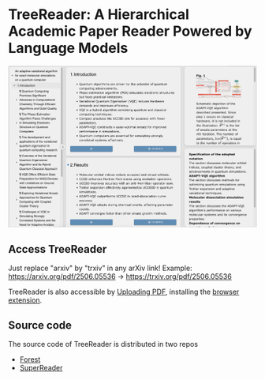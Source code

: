 # TreeReader: A Hierarchical Academic Paper Reader Powered by Language Models

![](TreeReader.jpg)

## Access TreeReader

Just replace "arxiv" by "trxiv" in any arXiv link! Example: https://arxiv.org/pdf/2506.05536 -> https://trxiv.org/pdf/2506.05536

TreeReader is also accessible by [Uploading PDF](https://worker.treer.ai/upload), installing the [browser extension](https://chromewebstore.google.com/detail/treereader/nhgffkcciononplndadobbkoomkjknkm).

## Source code

The source code of TreeReader is distributed in two repos

- [Forest](https://github.com/EvoEvolver/Forest)
- [SuperReader](https://github.com/EvoEvolver/SuperReader)
